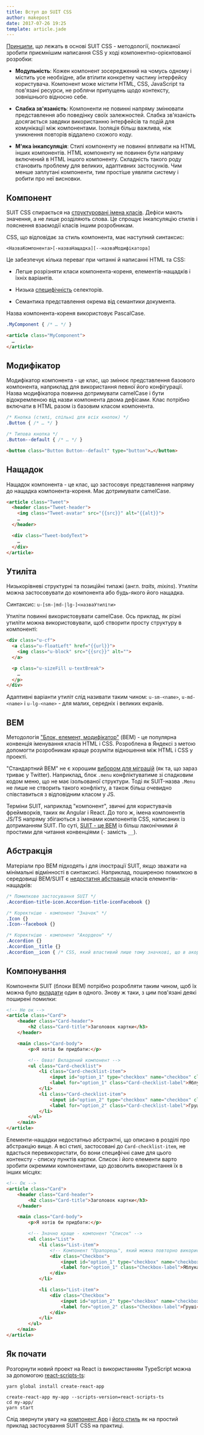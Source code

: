 ```yaml
---
title: Вступ до SUIT CSS
author: makepost
date: 2017-07-26 19:25
template: article.jade
---
```


[Принципи](https://github.com/suitcss/suit/blob/master/doc/design-principles.md), що лежать в основі SUIT CSS - методології, покликаної зробити приємнішим написання CSS у ході компонентно-орієнтованої розробки:

- **Модульність**: Кожен компонент зосереджений на чомусь одному і містить усе необхідне, аби втілити конкретну частину інтерфейсу користувача. Компонент може містити HTML, CSS, JavaScript та пов'язані ресурси, не роблячи припущень щодо контексту, зовнішнього відносно себе.

- **Слабка зв'язаність**: Компоненти не повинні напряму змінювати представлення або поведінку своїх залежностей. Слабка зв'язаність досягається завдяки використанню інтерфейсів та подій для комунікації між компонентами. Ізоляція більш важлива, ніж уникнення повторів віддалено схожого коду.

- **М'яка інкапсуляція**: Стилі компоненту не повинні впливати на HTML інших компонентів. HTML компоненту не повинен бути напряму включений в HTML іншого компоненту. Складність такого роду становить проблему для великих, адаптивних застосунків. Чим менше заплутані компоненти, тим простіше уявляти систему і робити про неї висновки.

## Компонент

SUIT CSS спирається на [структуровані імена класів](https://github.com/suitcss/suit/blob/master/doc/naming-conventions.md). Дефіси мають значення, а не лише розділяють слова. Це спрощує інкапсуляцію стилів і пояснення взаємодії класів іншим розробникам.

CSS, що відповідає за стиль компонента, має наступний синтаксис:

`<НазваКомпонента>[-назваНащадка][--назваМодифікатора]`

Це забезпечує кілька переваг при читанні й написанні HTML та CSS:

- Легше розрізняти класи компонента-кореня, елементів-нащадків і їхніх варіантів.

- Низька [специфічність](https://www.smashingmagazine.com/2007/07/css-specificity-things-you-should-know/) селекторів.

- Семантика представлення окрема від семантики документа.

Назва компонента-кореня використовує PascalCase.

```css
.MyComponent { /* … */ }
```

```html
<article class="MyComponent">
  …
</article>
```

## Модифікатор

Модифікатор компонента - це клас, що змінює представлення базового компонента, наприклад для використання певної його конфігурації. Назва модифікатора повинна дотримувати camelCase і бути відокремленою від назви компонента двома дефісами. Клас потрібно включати в HTML разом із базовим класом компонента.

```css
/* Кнопка (стилі, спільні для всіх кнопок) */
.Button { /* … */ }

/* Типова кнопка */
.Button--default { /* … */ }
```

```html
<button class="Button Button--default" type="button">…</button>
```

## Нащадок

Нащадок компонента - це клас, що застосовує представлення напряму до нащадка компонента-кореня. Має дотримувати camelCase.

```html
<article class="Tweet">
  <header class="Tweet-header">
    <img class="Tweet-avatar" src="{{src}}" alt="{{alt}}">
    …
  </header>

  <div class="Tweet-bodyText">
    …
  </div>
</article>
```

## Утиліта

Низькорівневі структурні та позиційні типажі (англ. *traits, mixins*). Утиліти можна застосовувати до компонента або будь-якого його нащадка.

Синтаксис: `u-[sm-|md-|lg-]<назваУтиліти>`

Утиліти повинні використовувати camelCase. Ось приклад, як різні утиліти можна використовувати, щоб створити просту структуру в компоненті:

```html
<div class="u-cf">
  <a class="u-floatLeft" href="{{url}}">
    <img class="u-block" src="{{src}}" alt="">
  </a>

  <p class="u-sizeFill u-textBreak">
    …
  </p>
</div>
```

Адаптивні варіанти утиліт слід називати таким чином: `u-sm-<name>`, `u-md-<name>` і `u-lg-<name>` - для малих, середніх і великих екранів.

## BEM

Методологія ["Блок, елемент, модифікатор"](https://css-tricks.com/bem-101/) (BEM) - це популярна конвенція іменування класів HTML і CSS. Розроблена в Яндексі з метою допомогти розробникам краще розуміти відношення між HTML і CSS у проекті.

"Стандартний BEM" не є хорошим [вибором для міграцій](https://github.com/suitcss/suit/issues/80#issuecomment-46094932) (як та, що зараз триває у Twitter). Наприклад, блок `.menu` конфліктуватиме зі спадковим кодом меню, що не має ізольованої структури. Тоді як SUIT-назва `.Menu` не лише не створить такого конфлікту, а також більш очевидно співставиться з відповідним класом у JS.

Терміни SUIT, наприклад "компонент", звичні для користувачів фреймворків, таких як Angular і React. До того ж, імена компонентів JS/TS напряму збігаються з іменами компонентів CSS, написаних із дотриманням SUIT. По суті, [SUIT - це BEM](https://www.reddit.com/r/Frontend/comments/40y9l3/bem_vs_advanced_selectors/cyyhmzz/) із більш лаконічними й простими для читання конвенціями (`-` замість `__`).

## Абстракція

Матеріали про BEM підходять і для ілюстрації SUIT, якщо зважати на мінімальні відмінності в синтаксисі. Наприклад, поширеною помилкою в середовищі BEM/SUIT є [недостатня абстракція](https://css-tricks.com/bem-101/#comment-1593627) класів елементів-нащадків:

```css
/* Помилкове застосування SUIT */
.Accordion-title-icon.Accordion-title-iconFacebook {}

/* Коректніше - компонент "Значок" */
.Icon {}
.Icon--facebook {}

/* Коректніше - компонент "Акордеон" */
.Accordion {}
.Accordion__title {}
.Accordion__icon { /* CSS, який властивий лише тому значкові, що в акордеоні */ }
```

## Компонування

Компоненти SUIT (блоки BEM) потрібно розробляти таким чином, щоб їх можна було [вкладати](https://www.smashingmagazine.com/2016/06/battling-bem-extended-edition-common-problems-and-how-to-avoid-them/#8-how-to-nest-components) один в одного. Знову ж таки, з цим пов'язані деякі поширені помилки:

```html
<!-- Не ок -->
<article class="Card">
    <header class="Card-header">
        <h2 class="Card-title">Заголовок картки</h3>
    </header>

    <main class="Card-body">
        <p>Я хотів би придбати:</p>

        <!-- Овва! Вкладений компонент -->
        <ul class="Card-checklist">
            <li class="Card-checklist-item">
                <input id="option_1" type="checkbox" name="checkbox" class="Card-checklist-input">
                <label for="option_1" class="Card-checklist-label">Яблука</label>
            </li>
            <li class="Card-checklist-item">
                <input id="option_2" type="checkbox" name="checkbox" class="Card-checklist-input">
                <label for="option_2" class="Card-checklist-label">Груші</label>
            </li>
        </ul>
    </main>
</article>
```

Елементи-нащадки недостатньо абстрактні, що описано в розділі про абстракцію вище. А всі стилі, застосовані до `Card-checklist-item`, не вдасться перевикористати, бо вони специфічні саме для цього контексту - списку пунктів картки. Список і його елементи варто зробити окремими компонентами, що дозволить використання їх в інших місцях:

```html
<!-- Ок -->
<article class="Card">
    <header class="Card-header">
        <h2 class="Card-title">Заголовок картки</h3>
    </header>

    <main class="Card-body">
        <p>Я хотів би придбати:</p>

        <!-- Значно краще - компонент "Список" -->
        <ul class="List">
            <li class="List-item">
                <!-- Компонент "Прапорець", який можна повторно використовувати -->
                <div class="Checkbox">
                    <input id="option_1" type="checkbox" name="checkbox" class="Checkbox-input">
                    <label for="option_1" class="Checkbox-label">Яблука</label>
                </div>
            </li>

            <li class="List-item">
                <div class="Checkbox">
                    <input id="option_2" type="checkbox" name="checkbox" class="Checkbox-input">
                    <label for="option_2" class="Checkbox-label">Груші</label>
                </div>
            </li>
        </ul>
    </main>
</article>
```

## Як почати

Розгорнути новий проект на React із використанням TypeScript можна за допомогою [react-scripts-ts](https://github.com/wmonk/create-react-app-typescript):

```
yarn global install create-react-app

create-react-app my-app --scripts-version=react-scripts-ts
cd my-app/
yarn start
```

Слід звернути увагу на [компонент App](https://github.com/wmonk/create-react-app-typescript/blob/master/packages/react-scripts/template/src/App.tsx) і [його стиль](https://github.com/wmonk/create-react-app-typescript/blob/master/packages/react-scripts/template/src/App.css) як на простий приклад застосування SUIT CSS на практиці.